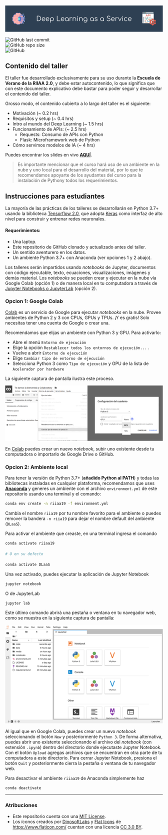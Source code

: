![DLaaS](media/banner.png)

![GitHub last commit](https://img.shields.io/github/last-commit/RodolfoFerro/RIIAA19-DLaaS?style=for-the-badge) <br>
![GitHub repo size](https://img.shields.io/github/repo-size/RodolfoFerro/RIIAA19-DLaaS?style=for-the-badge) <br>
![GitHub](https://img.shields.io/github/license/RodolfoFerro/RIIAA19-DLaaS?style=for-the-badge)

## Contenido del taller

El taller fue desarrollado exclusivamente para su uso durante la **Escuela de Verano de la RIIAA 2.0**, y debe estar autocontenido, lo que significa que con este documento explicativo debe bastar para poder seguir y desarrollar el contenido del taller.

Grosso modo, el contenido cubierto a lo largo del taller es el siguiente:
- Motivación (~ 0.2 hrs)
- Requisitos y setup (~ 0.4 hrs)
- Intro al mundo del Deep Learning (~ 1.5 hrs)
- Funcionamiento de APIs:	(~ 2.5 hrs)
  - Requests: Consumo de APIs con Python	
  - Flask: Microframework web de Python		
- Cómo servimos modelos de IA	(~ 4 hrs)

Puedes encontrar los slides en vivo [**AQUÍ**](https://docs.google.com/presentation/d/e/2PACX-1vQu3NcX5En0X4fd65-jziWHvPmkU1tUNQurw3lAgfcEHNwtmsaLg4zrE5AKwkYb0cshCXM0p55Is47p/pub?start=false&loop=false&delayms=3000).

> Es importante mencionar que el curso hará uso de un ambiente en la nube y uno local para el desarrollo del material, por lo que te recomendamos apoyarte de los ayudantes del curso para la instalación de Pythony todos los requerimientos.

## Instrucciones para estudiantes

La mayoría de las prácticas de los talleres se desarrollarán en Python 3.7+ usando la biblioteca [Tensorflow 2.0](https://www.tensorflow.org/), que adopta [Keras](https://www.tensorflow.org/versions/r2.0/api_docs/python/tf/keras) como interfaz de alto nivel para construir y entrenar redes neuronales.

#### Requerimientos:
* Una laptop.
* Este repositorio de GitHub clonado y actualizado antes del taller.
* Un sentido aventurero en los datos.
* Un ambiente Python 3.7+ con Anaconda (ver opciones 1 y 2 abajo).

Los talleres serán impartidos usando *notebooks* de Jupyter, documentos con código ejecutable, texto, ecuaciones, visualizaciones, imágenes y demás material. Los *notebooks* se pueden crear y ejecutar en la nube vía Google Colab (opción 1) o de manera local en tu computadora a través de [Jupyter Notebooks o JupyterLab](https://jupyter.org/) (opción 2).

### Opcion 1: Google Colab

[Colab](https://colab.research.google.com) es un servicio de Google para ejecutar *notebooks* en la nube. Provee ambientes de Python 2 y 3 con CPUs, GPUs y TPUs. ¡Y es gratis! Solo necesitas tener una cuenta de Google o crear una.

Recomendamos que elijas un ambiente con Python 3 y GPU. Para activarlo:

* Abre el menú `Entorno de ejecución`
* Elige la opción `Restablecer todos los entornos de ejecución...` .
* Vuelve a abrir `Entorno de ejecución`
* Elige `Cambiar tipo de entorno de ejecución`
* Selecciona Python 3 como `Tipo de ejecución` y GPU de la lista de `Acelerador por hardware`

La siguiente captura de pantalla ilustra este proceso.

![](media/escoge_acelerador.png)

En [Colab](https://colab.research.google.com) puedes crear un nuevo *notebook*, subir uno existente desde tu computadora o importarlo de Google Drive o GitHub.

### Opcion 2: Ambiente local

Para tener la versión de Python 3.7+ (**añadido Python al PATH**) y todas las bibliotecas instaladas en cualquier plataforma, recomendamos que uses [**Anaconda**](https://www.anaconda.com/) y generes un ambiente con el archivo `environment.yml` de este repositorio usando una terminal y el comando:

```bash
conda env create -n riiaa19 -f environment.yml
```

Cambia el nombre `riia19` por tu nombre favorito para el ambiente o puedes remover la bandera `-n riia19` para dejar el nombre default del ambiente (`DLaaS`).

Para activar el ambiente que creaste, en una terminal ingresa el comando

```bash
conda activate riiaa19

# O en su defecto

conda activate DLaaS
```

Una vez activado, puedes ejecutar la aplicación de Jupyter Notebook

```bash
jupyter notebook
```
O de JupyterLab

```bash
jupyter lab
```

Este último comando abrirá una pestaña o ventana en tu navegador web, como se muestra en la siguiente captura de pantalla:

![](media/jupyter_lab.png)

Al igual que en Google Colab, puedes crear un nuevo *notebook* seleccionando el botón `New` y posteriormente `Python 3`. De forma alternativa, puedes abrir uno existente seleccionando el archivo del *notebook* (con extensión `.ipynb`) dentro del directorio donde ejecutaste Jupyter Notebook. Con el botón `Upload` agregas archivos que se encuentran en otra parte de tu computadora a este directorio. Para cerrar Jupyter Notebook, presiona el botón `Quit` y posteriormente cierra la pestaña o ventana de tu navegador web.

Para desactivar el ambiente `riiaa19` de Anaconda simplemente haz

```
conda deactivate
```

***

### Atribuciones

- Este repositorio cuenta con una  [MIT License](https://github.com/RodolfoFerro/RIIAA19-DLaaS/blob/master/LICENSE).
- Los íconos creados por [DinosoftLabs](https://www.flaticon.com/authors/dinosoftlabs) y [Flat Icons](https://www.flaticon.com/authors/flat-icons) de <https://www.flaticon.com/> cuentan con una licencia [CC 3.0 BY](http://creativecommons.org/licenses/by/3.0/).
